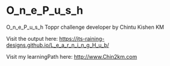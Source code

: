 # O_n_e_P_u_s_h

O_n_e_P_u_s_h Toppr challenge developer by Chintu Kishen KM


Visit the output here: https://its-raining-designs.github.io/L_e_a_r_n_i_n_g_H_u_b/


Visit my learningPath here: http://www.Chin2km.com
